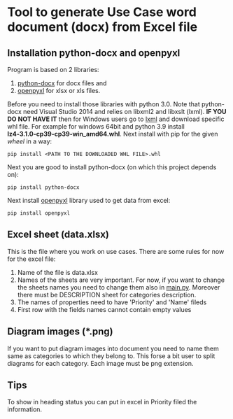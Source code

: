 # Tool to generate Use Case word document (docx) from Excel file 

## Installation python-docx and openpyxl

Program is based on 2 libraries:
1. [python-docx](https://python-docx.readthedocs.io/en/latest/) for docx files and 
2. [openpyxl](https://openpyxl.readthedocs.io/en/stable/) for xlsx or xls files.

Before you need to install those libraries with python 3.0. Note that python-docx need Visual Studio 2014 and relies on libxml2 and libxslt (lxml). **IF YOU DO NOT HAVE IT** then for Windows users go to [lxml](https://www.lfd.uci.edu/~gohlke/pythonlibs/#lxml) and download specific whl file. For example for windows 64bit and python 3.9 install **lz4‑3.1.0‑cp39‑cp39‑win_amd64.whl**. Next install with pip for the given *wheel* in a way: 

```
pip install <PATH TO THE DOWNLOADED WHL FILE>.whl
```

Next you are good to install python-docx (on which this project depends on):

```
pip install python-docx
```

Next install [openpyxl](https://openpyxl.readthedocs.io/en/stable/#installation) library used to get data from excel:

```
pip install openpyxl
```

## Excel sheet (data.xlsx)

This is the file where you work on use cases. There are some rules for now for the excel file: 
1. Name of the file is data.xlsx
2. Names of the sheets are very important. For now, if you want to change the sheets names you need to change them also in [main.py](./main.py). Moreover there must be DESCRIPTION sheet for categories description.
3. The names of properties need to have 'Priority' and 'Name' fileds
4. First row with the fields names cannot contain empty values

## Diagram images (*.png)

If you want to put diagram images into document you need to name them same as categories to which they belong to. This forse a bit user to split diagrams for each category. Each image must be png extension.

## Tips

To show in heading status you can put in excel in Priority filed the information.